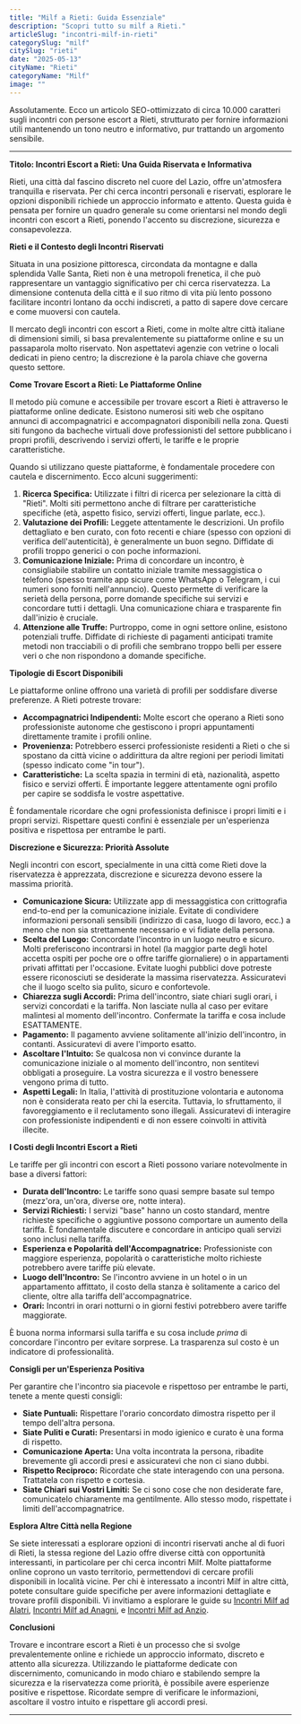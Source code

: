 ```yaml
---
title: "Milf a Rieti: Guida Essenziale"
description: "Scopri tutto su milf a Rieti."
articleSlug: "incontri-milf-in-rieti" 
categorySlug: "milf"
citySlug: "rieti"
date: "2025-05-13"
cityName: "Rieti"
categoryName: "Milf"
image: ""
---
```


Assolutamente. Ecco un articolo SEO-ottimizzato di circa 10.000 caratteri sugli incontri con persone escort a Rieti, strutturato per fornire informazioni utili mantenendo un tono neutro e informativo, pur trattando un argomento sensibile.

---

**Titolo: Incontri Escort a Rieti: Una Guida Riservata e Informativa**

Rieti, una città dal fascino discreto nel cuore del Lazio, offre un'atmosfera tranquilla e riservata. Per chi cerca incontri personali e riservati, esplorare le opzioni disponibili richiede un approccio informato e attento. Questa guida è pensata per fornire un quadro generale su come orientarsi nel mondo degli incontri con escort a Rieti, ponendo l'accento su discrezione, sicurezza e consapevolezza.

**Rieti e il Contesto degli Incontri Riservati**

Situata in una posizione pittoresca, circondata da montagne e dalla splendida Valle Santa, Rieti non è una metropoli frenetica, il che può rappresentare un vantaggio significativo per chi cerca riservatezza. La dimensione contenuta della città e il suo ritmo di vita più lento possono facilitare incontri lontano da occhi indiscreti, a patto di sapere dove cercare e come muoversi con cautela.

Il mercato degli incontri con escort a Rieti, come in molte altre città italiane di dimensioni simili, si basa prevalentemente su piattaforme online e su un passaparola molto riservato. Non aspettatevi agenzie con vetrine o locali dedicati in pieno centro; la discrezione è la parola chiave che governa questo settore.

**Come Trovare Escort a Rieti: Le Piattaforme Online**

Il metodo più comune e accessibile per trovare escort a Rieti è attraverso le piattaforme online dedicate. Esistono numerosi siti web che ospitano annunci di accompagnatrici e accompagnatori disponibili nella zona. Questi siti fungono da bacheche virtuali dove professionisti del settore pubblicano i propri profili, descrivendo i servizi offerti, le tariffe e le proprie caratteristiche.

Quando si utilizzano queste piattaforme, è fondamentale procedere con cautela e discernimento. Ecco alcuni suggerimenti:

1.  **Ricerca Specifica:** Utilizzate i filtri di ricerca per selezionare la città di "Rieti". Molti siti permettono anche di filtrare per caratteristiche specifiche (età, aspetto fisico, servizi offerti, lingue parlate, ecc.).
2.  **Valutazione dei Profili:** Leggete attentamente le descrizioni. Un profilo dettagliato e ben curato, con foto recenti e chiare (spesso con opzioni di verifica dell'autenticità), è generalmente un buon segno. Diffidate di profili troppo generici o con poche informazioni.
3.  **Comunicazione Iniziale:** Prima di concordare un incontro, è consigliabile stabilire un contatto iniziale tramite messaggistica o telefono (spesso tramite app sicure come WhatsApp o Telegram, i cui numeri sono forniti nell'annuncio). Questo permette di verificare la serietà della persona, porre domande specifiche sui servizi e concordare tutti i dettagli. Una comunicazione chiara e trasparente fin dall'inizio è cruciale.
4.  **Attenzione alle Truffe:** Purtroppo, come in ogni settore online, esistono potenziali truffe. Diffidate di richieste di pagamenti anticipati tramite metodi non tracciabili o di profili che sembrano troppo belli per essere veri o che non rispondono a domande specifiche.

**Tipologie di Escort Disponibili**

Le piattaforme online offrono una varietà di profili per soddisfare diverse preferenze. A Rieti potreste trovare:

*   **Accompagnatrici Indipendenti:** Molte escort che operano a Rieti sono professioniste autonome che gestiscono i propri appuntamenti direttamente tramite i profili online.
*   **Provenienza:** Potrebbero esserci professioniste residenti a Rieti o che si spostano da città vicine o addirittura da altre regioni per periodi limitati (spesso indicato come "in tour").
*   **Caratteristiche:** La scelta spazia in termini di età, nazionalità, aspetto fisico e servizi offerti. È importante leggere attentamente ogni profilo per capire se soddisfa le vostre aspettative.

È fondamentale ricordare che ogni professionista definisce i propri limiti e i propri servizi. Rispettare questi confini è essenziale per un'esperienza positiva e rispettosa per entrambe le parti.

**Discrezione e Sicurezza: Priorità Assolute**

Negli incontri con escort, specialmente in una città come Rieti dove la riservatezza è apprezzata, discrezione e sicurezza devono essere la massima priorità.

*   **Comunicazione Sicura:** Utilizzate app di messaggistica con crittografia end-to-end per la comunicazione iniziale. Evitate di condividere informazioni personali sensibili (indirizzo di casa, luogo di lavoro, ecc.) a meno che non sia strettamente necessario e vi fidiate della persona.
*   **Scelta del Luogo:** Concordate l'incontro in un luogo neutro e sicuro. Molti preferiscono incontrarsi in hotel (la maggior parte degli hotel accetta ospiti per poche ore o offre tariffe giornaliere) o in appartamenti privati affittati per l'occasione. Evitate luoghi pubblici dove potreste essere riconosciuti se desiderate la massima riservatezza. Assicuratevi che il luogo scelto sia pulito, sicuro e confortevole.
*   **Chiarezza sugli Accordi:** Prima dell'incontro, siate chiari sugli orari, i servizi concordati e la tariffa. Non lasciate nulla al caso per evitare malintesi al momento dell'incontro. Confermate la tariffa e cosa include ESATTAMENTE.
*   **Pagamento:** Il pagamento avviene solitamente all'inizio dell'incontro, in contanti. Assicuratevi di avere l'importo esatto.
*   **Ascoltare l'Intuito:** Se qualcosa non vi convince durante la comunicazione iniziale o al momento dell'incontro, non sentitevi obbligati a proseguire. La vostra sicurezza e il vostro benessere vengono prima di tutto.
*   **Aspetti Legali:** In Italia, l'attività di prostituzione volontaria e autonoma non è considerata reato per chi la esercita. Tuttavia, lo sfruttamento, il favoreggiamento e il reclutamento sono illegali. Assicuratevi di interagire con professioniste indipendenti e di non essere coinvolti in attività illecite.

**I Costi degli Incontri Escort a Rieti**

Le tariffe per gli incontri con escort a Rieti possono variare notevolmente in base a diversi fattori:

*   **Durata dell'Incontro:** Le tariffe sono quasi sempre basate sul tempo (mezz'ora, un'ora, diverse ore, notte intera).
*   **Servizi Richiesti:** I servizi "base" hanno un costo standard, mentre richieste specifiche o aggiuntive possono comportare un aumento della tariffa. È fondamentale discutere e concordare in anticipo quali servizi sono inclusi nella tariffa.
*   **Esperienza e Popolarità dell'Accompagnatrice:** Professioniste con maggiore esperienza, popolarità o caratteristiche molto richieste potrebbero avere tariffe più elevate.
*   **Luogo dell'Incontro:** Se l'incontro avviene in un hotel o in un appartamento affittato, il costo della stanza è solitamente a carico del cliente, oltre alla tariffa dell'accompagnatrice.
*   **Orari:** Incontri in orari notturni o in giorni festivi potrebbero avere tariffe maggiorate.

È buona norma informarsi sulla tariffa e su cosa include *prima* di concordare l'incontro per evitare sorprese. La trasparenza sul costo è un indicatore di professionalità.

**Consigli per un'Esperienza Positiva**

Per garantire che l'incontro sia piacevole e rispettoso per entrambe le parti, tenete a mente questi consigli:

*   **Siate Puntuali:** Rispettare l'orario concordato dimostra rispetto per il tempo dell'altra persona.
*   **Siate Puliti e Curati:** Presentarsi in modo igienico e curato è una forma di rispetto.
*   **Comunicazione Aperta:** Una volta incontrata la persona, ribadite brevemente gli accordi presi e assicuratevi che non ci siano dubbi.
*   **Rispetto Reciproco:** Ricordate che state interagendo con una persona. Trattatela con rispetto e cortesia.
*   **Siate Chiari sui Vostri Limiti:** Se ci sono cose che non desiderate fare, comunicatelo chiaramente ma gentilmente. Allo stesso modo, rispettate i limiti dell'accompagnatrice.

**Esplora Altre Città nella Regione**

Se siete interessati a esplorare opzioni di incontri riservati anche al di fuori di Rieti, la stessa regione del Lazio offre diverse città con opportunità interessanti, in particolare per chi cerca incontri Milf. Molte piattaforme online coprono un vasto territorio, permettendovi di cercare profili disponibili in località vicine. Per chi è interessato a incontri Milf in altre città, potete consultare guide specifiche per avere informazioni dettagliate e trovare profili disponibili. Vi invitiamo a esplorare le guide su [Incontri Milf ad Alatri](/alatri/milf/incontri-milf-in-alatri), [Incontri Milf ad Anagni](/anagni/milf/incontri-milf-in-anagni), e [Incontri Milf ad Anzio](/anzio/milf/incontri-milf-in-anzio).

**Conclusioni**

Trovare e incontrare escort a Rieti è un processo che si svolge prevalentemente online e richiede un approccio informato, discreto e attento alla sicurezza. Utilizzando le piattaforme dedicate con discernimento, comunicando in modo chiaro e stabilendo sempre la sicurezza e la riservatezza come priorità, è possibile avere esperienze positive e rispettose. Ricordate sempre di verificare le informazioni, ascoltare il vostro intuito e rispettare gli accordi presi.

---
